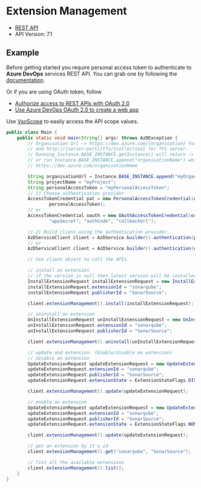 # Extension Management

- [REST API](https://learn.microsoft.com/en-us/rest/api/azure/devops/extensionmanagement/installed-extensions?view=azure-devops-rest-7.1)
- API Version: 7.1

## Example

Before getting started you require personal access token to authenticate to **Azure DevOps** services REST API.
You can grab one by following the [documentation](https://docs.microsoft.com/en-us/azure/devops/organizations/accounts/use-personal-access-tokens-to-authenticate?WT.mc_id=docs-github-dbrown&view=azure-devops&tabs=preview-page).

Or if you are using OAuth token, follow
- [Authorize access to REST APIs with OAuth 2.0](https://learn.microsoft.com/en-us/azure/devops/integrate/get-started/authentication/oauth?view=azure-devops)
- [Use Azure DevOps OAuth 2.0 to create a web app](https://learn.microsoft.com/en-us/azure/devops/integrate/get-started/authentication/azure-devops-oauth?toc=%2Fazure%2Fdevops%2Fmarketplace-extensibility%2Ftoc.json&view=azure-devops)

Use [VsoScope](https://github.com/hkarthik7/azure-devops-java-sdk/blob/feature/v6.0/azd/src/main/java/org/azd/enums/VsoScope.java) to easily access
the API scope values.


```java
public class Main {
    public static void main(String[] args) throws AzDException {
        // Organisation Url -> https://dev.azure.com/{organisation} for Azure DevOps services
        // and http://{server:port}/tfs/{collection} for TFS server.
        // Running Instance.BASE_INSTANCE.getInstance() will return -> https://dev.azure.com/
        // or run Instance.BASE_INSTANCE.append("organisationName") which returns
        // https://dev.azure.com/organisationName

        String organisationUrl = Instance.BASE_INSTANCE.append("myOrganisation");
        String projectName = "myProject";
        String personalAccessToken = "myPersonalAccessToken";
        // 1) Choose authentication provider
        AccessTokenCredential pat = new PersonalAccessTokenCredential(organisationUrl, projectName, 
                personalAccessToken);
        // or
        AccessTokenCredential oauth = new OAuthAccessTokenCredential(organisationUrl, projectName,
                "appSecret", "authCode", "callbackUrl");

        // 2) Build client using the authentication provider. 
        AzDServiceClient client = AzDService.builder().authentication(pat).buildClient();
        // or
        AzDServiceClient client = AzDService.builder().authentication(oauth).buildClient();

        // Use client object to call the APIs.

        // install an extension
        // if the version is null then latest version will be installed.
        InstallExtensionRequest installExtensionRequest = new InstallExtensionRequest();
        installExtensionRequest.extensionId = "sonarqube";
        installExtensionRequest.publisherId = "SonarSource";

        client.extensionManagement().install(installExtensionRequest);

        // uninstall an extension
        UnInstallExtensionRequest unInstallExtensionRequest = new UnInstallExtensionRequest();
        unInstallExtensionRequest.extensionId = "sonarqube";
        unInstallExtensionRequest.publisherId = "SonarSource";

        client.extensionManagement().uninstall(unInstallExtensionRequest);

        // update and extension. (Enable/disable an extension)
        // disable an extension
        UpdateExtensionRequest updateExtensionRequest = new UpdateExtensionRequest();
        updateExtensionRequest.extensionId = "sonarqube";
        updateExtensionRequest.publisherId = "SonarSource";
        updateExtensionRequest.extensionState = ExtensionStateFlags.DISABLED;

        client.extensionManagement().update(updateExtensionRequest);

        // enable an extension
        UpdateExtensionRequest updateExtensionRequest = new UpdateExtensionRequest();
        updateExtensionRequest.extensionId = "sonarqube";
        updateExtensionRequest.publisherId = "SonarSource";
        updateExtensionRequest.extensionState = ExtensionStateFlags.NONE;

        client.extensionManagement().update(updateExtensionRequest);

        // get an extension by it's id
        client.extensionManagement().get("sonarqube", "SonarSource");

        // list all the available extensions
        client.extensionManagement().list();
    }
}
```